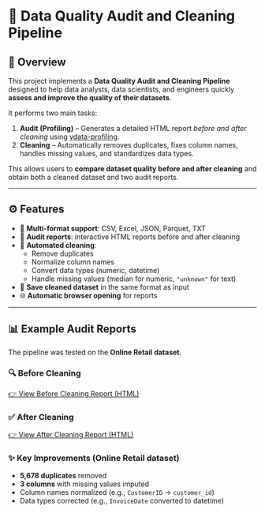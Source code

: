 # 🧹 Data Quality Audit and Cleaning Pipeline

## 📌 Overview
This project implements a **Data Quality Audit and Cleaning Pipeline** designed to help data analysts, data scientists, and engineers quickly **assess and improve the quality of their datasets**.  

It performs two main tasks:
1. **Audit (Profiling)** – Generates a detailed HTML report *before and after cleaning* using [ydata-profiling](https://github.com/ydataai/ydata-profiling).  
2. **Cleaning** – Automatically removes duplicates, fixes column names, handles missing values, and standardizes data types.  

This allows users to **compare dataset quality before and after cleaning** and obtain both a cleaned dataset and two audit reports.  

---

## ⚙️ Features
- 📂 **Multi-format support**: CSV, Excel, JSON, Parquet, TXT  
- 🧾 **Audit reports**: interactive HTML reports before and after cleaning  
- 🧹 **Automated cleaning**:
  - Remove duplicates  
  - Normalize column names  
  - Convert data types (numeric, datetime)  
  - Handle missing values (median for numeric, `"unknown"` for text)  
- 💾 **Save cleaned dataset** in the same format as input  
- 🌐 **Automatic browser opening** for reports  

---

## 📊 Example Audit Reports  

The pipeline was tested on the **Online Retail dataset**.  

### 🔍 Before Cleaning  
[👉 View Before Cleaning Report (HTML)](version_2_avant.html)  

### ✅ After Cleaning  
[👉 View After Cleaning Report (HTML)](version_2_apres.html)  

### ✨ Key Improvements (Online Retail dataset)  
- **5,678 duplicates** removed  
- **3 columns** with missing values imputed  
- Column names normalized (e.g., `CustomerID` → `customer_id`)  
- Data types corrected (e.g., `InvoiceDate` converted to datetime)  


